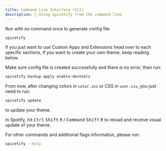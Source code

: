 ```yaml
---
title: Command Line Interface (CLI)
description: 👾 Using Spicetify from the command line.
---
```


Run with no command once to generate config file

```bash
spicetify
```

If you just want to use Custom Apps and Extensions head over to each specific sections, if you want to create your own theme, keep reading below.

Make sure config file is created successfully and there is no error, then run:

```bash
spicetify backup apply enable-devtools
```

From now, after changing colors in `color.ini` or CSS in `user.css`, you just need to run:

```bash
spicetify update
```

to update your theme.

In Spotify, hit <kbd>Ctrl</kbd> <kbd>Shift</kbd> <kbd>R</kbd> / <kbd>Command</kbd> <kbd>Shift</kbd> <kbd>R</kbd> to reload and receive visual update of your theme.

For other commands and additional flags information, please run:

```bash
spicetify --help
```
